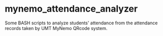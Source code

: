 # mynemo_attendance_analyzer
Some BASH scripts to analyze students' attendance from the attendance records taken by UMT MyNemo QRcode system.
